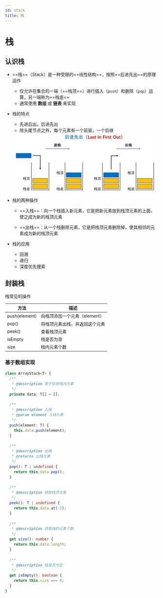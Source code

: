 ```yaml
---
id: stack
title: 栈
---
```

# 栈

## 认识栈

- ==栈==（Stack）是一种受限的==线性结构==，按照==后进先出==的原理运作
  
  - 仅允许在集合的一端（==栈顶==）进行插入（`push`）和删除（`pop`）运算，另一端称为==栈底==
  - 通常使用 **数组** 或 **链表** 来实现
  
- 栈的特点

  - 先进后出，后进先出
  - 除头尾节点之外，每个元素有一个前驱，一个后继

  <img src="./images/image-20240118000618319.png" alt="image-20240118000618319" style="zoom:67%;" />

- 栈的两种操作

  - ==入栈==：向一个栈插入新元素，它是把新元素放到栈顶元素的上面，使之成为新的栈顶元素

  - ==出栈==：从一个栈删除元素，它是把栈顶元素删除掉，使其相邻的元素成为新的栈顶元素

- 栈的应用
  - 回溯
  - 递归
  - 深度优先搜索



## 封装栈

栈常见的操作

| 方法          | 描述                           |
| ------------- | ------------------------------ |
| push(element) | 向栈顶添加一个元素（element）  |
| pop()         | 将栈顶元素出栈，并返回这个元素 |
| peek()        | 查看栈顶元素                   |
| isEmpty       | 栈是否为空                     |
| size          | 栈内元素个数                   |

### 基于数组实现

```typescript
class ArrayStack<T> {
  /**
   * @description 用于存放栈内元素
   */
  private data: T[] = [];

  /**
   * @description 入栈
   * @param element 入栈元素
   */
  push(element: T) {
    this.data.push(element);
  }

  /**
   * @description 出栈
   * @returns 出栈元素
   */
  pop(): T | undefined {
    return this.data.pop();
  }

  /**
   * @description 获取栈顶元素
   */
  peek(): T | undefined {
    return this.data.at(-1);
  }

  /**
   * @description 获取栈的元素个数
   */
  get size(): number {
    return this.data.length;
  }

  /**
   * @description 栈是否为空
   */
  get isEmpty(): boolean {
    return this.size === 0;
  }
}
```
